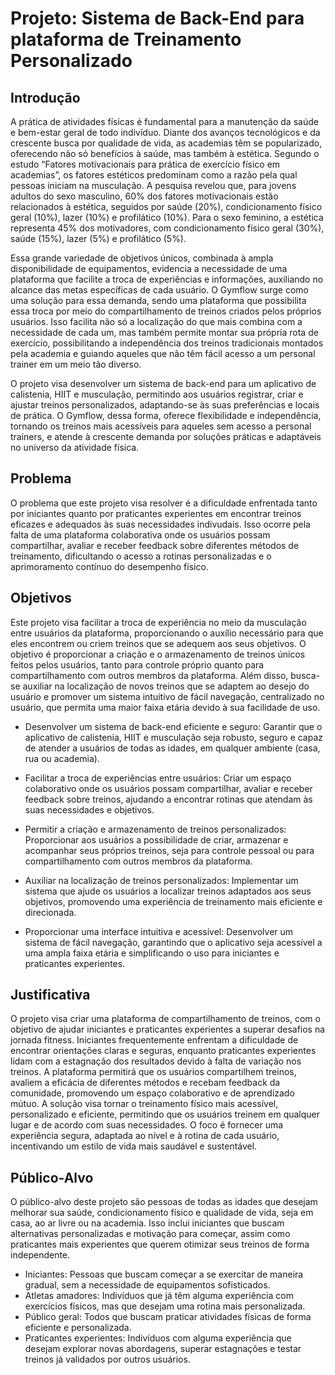 # Projeto: Sistema de Back-End para plataforma de Treinamento Personalizado

## Introdução

A prática de atividades físicas é fundamental para a manutenção da saúde e bem-estar geral de todo indivíduo. Diante dos avanços tecnológicos e da crescente busca por qualidade de vida, as academias têm se popularizado, oferecendo não só benefícios à saúde, mas também à estética. Segundo o estudo “Fatores motivacionais para prática de exercício físico em academias”, os fatores estéticos predominam como a razão pela qual pessoas iniciam na musculação. A pesquisa revelou que, para jovens adultos do sexo masculino, 60% dos fatores motivacionais estão relacionados à estética, seguidos por saúde (20%), condicionamento físico geral (10%), lazer (10%) e profilático (10%). Para o sexo feminino, a estética representa 45% dos motivadores, com condicionamento físico geral (30%), saúde (15%), lazer (5%) e profilático (5%).

Essa grande variedade de objetivos únicos, combinada à ampla disponibilidade de equipamentos, evidencia a necessidade de uma plataforma que facilite a troca de experiências e informações, auxiliando no alcance das metas específicas de cada usuário. O Gymflow surge como uma solução para essa demanda, sendo uma plataforma que possibilita essa troca por meio do compartilhamento de treinos criados pelos próprios usuários. Isso facilita não só a localização do que mais combina com a necessidade de cada um, mas também permite montar sua própria rota de exercício, possibilitando a independência dos treinos tradicionais montados pela academia e guiando aqueles que não têm fácil acesso a um personal trainer em um meio tão diverso.

O projeto visa desenvolver um sistema de back-end para um aplicativo de calistenia, HIIT e musculação, permitindo aos usuários registrar, criar e ajustar treinos personalizados, adaptando-se às suas preferências e locais de prática. O Gymflow, dessa forma, oferece flexibilidade e independência, tornando os treinos mais acessíveis para aqueles sem acesso a personal trainers, e atende à crescente demanda por soluções práticas e adaptáveis no universo da atividade física.

## Problema

O problema que este projeto visa resolver é a dificuldade enfrentada tanto por iniciantes quanto por praticantes experientes em encontrar treinos eficazes e adequados às suas necessidades indivudais. Isso ocorre pela falta de uma plataforma colaborativa onde os usuários possam compartilhar, avaliar e receber feedback sobre diferentes métodos de treinamento, dificultando o acesso a rotinas personalizadas e o aprimoramento contínuo do desempenho físico.

## Objetivos
Este projeto visa facilitar a troca de experiência no meio da musculação entre usuários da plataforma, proporcionando o auxílio necessário para que eles encontrem ou criem treinos que se adequem aos seus objetivos. O objetivo é proporcionar a criação e o armazenamento de treinos únicos feitos pelos usuários, tanto para controle próprio quanto para compartilhamento com outros membros da plataforma. Além disso, busca-se auxiliar na localização de novos treinos que se adaptem ao desejo do usuário e promover um sistema intuitivo de fácil navegação, centralizado no usuário, que permita uma maior faixa etária devido à sua facilidade de uso.

- Desenvolver um sistema de back-end eficiente e seguro: Garantir que o aplicativo de calistenia, HIIT e musculação seja robusto, seguro e capaz de atender a usuários de todas as idades, em qualquer ambiente (casa, rua ou academia).
  
- Facilitar a troca de experiências entre usuários: Criar um espaço colaborativo onde os usuários possam compartilhar, avaliar e receber feedback sobre treinos, ajudando a encontrar rotinas que atendam às suas necessidades e objetivos.
  
- Permitir a criação e armazenamento de treinos personalizados: Proporcionar aos usuários a possibilidade de criar, armazenar e acompanhar seus próprios treinos, seja para controle pessoal ou para compartilhamento com outros membros da plataforma.
  
- Auxiliar na localização de treinos personalizados: Implementar um sistema que ajude os usuários a localizar treinos adaptados aos seus objetivos, promovendo uma experiência de treinamento mais eficiente e direcionada.
  
- Proporcionar uma interface intuitiva e acessível: Desenvolver um sistema de fácil navegação, garantindo que o aplicativo seja acessível a uma ampla faixa etária e simplificando o uso para iniciantes e praticantes experientes.


## Justificativa
O projeto visa criar uma plataforma de compartilhamento de treinos, com o objetivo de ajudar iniciantes e praticantes experientes a superar desafios na jornada fitness. Iniciantes frequentemente enfrentam a dificuldade de encontrar orientações claras e seguras, enquanto praticantes experientes lidam com a estagnação dos resultados devido à falta de variação nos treinos. A plataforma permitirá que os usuários compartilhem treinos, avaliem a eficácia de diferentes métodos e recebam feedback da comunidade, promovendo um espaço colaborativo e de aprendizado mútuo. A solução visa tornar o treinamento físico mais acessível, personalizado e eficiente, permitindo que os usuários treinem em qualquer lugar e de acordo com suas necessidades. O foco é fornecer uma experiência segura, adaptada ao nível e à rotina de cada usuário, incentivando um estilo de vida mais saudável e sustentável.

## Público-Alvo
O público-alvo deste projeto são pessoas de todas as idades que desejam melhorar sua saúde, condicionamento físico e qualidade de vida, seja em casa, ao ar livre ou na academia. Isso inclui iniciantes que buscam alternativas personalizadas e motivação para começar, assim como praticantes mais experientes que querem otimizar seus treinos de forma independente.

- Iniciantes: Pessoas que buscam começar a se exercitar de maneira gradual, sem a necessidade de equipamentos sofisticados.
- Atletas amadores: Indivíduos que já têm alguma experiência com exercícios físicos, mas que desejam uma rotina mais personalizada.
- Público geral: Todos que buscam praticar atividades físicas de forma eficiente e personalizada.
- Praticantes experientes: Indivíduos com alguma experiência que desejam explorar novas abordagens, superar estagnações e testar treinos já validados por outros usuários.

